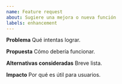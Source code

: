 ```yaml
---
name: Feature request
about: Sugiere una mejora o nueva función
labels: enhancement
---
```


**Problema**
Qué intentas lograr.

**Propuesta**
Cómo debería funcionar.

**Alternativas consideradas**
Breve lista.

**Impacto**
Por qué es útil para usuarios.
